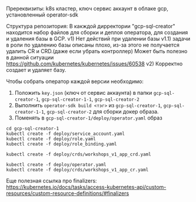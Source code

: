 Пререквизиты:
k8s кластер, ключ сервис аккаунт в облаке gcp, установленный operator-sdk

Структура репозитория:
В какждой дирректории "gcp-sql-creator" находится набор файлов для сборки и деплоя оператора, для создания и удаления базы в GCP.
v1)   Нет действий при удалении базы
v1.1) задачи в роли по удалению базы описаны плохо, из-за этого не получается удалить CR и  CRD.(даже если убрать контроллер) Может быть полезно в данной ситуации https://github.com/kubernetes/kubernetes/issues/60538
v2) Корректно создает и удаляет базу.


Чтобы собрать оператор каждой версии необходимо:
1) Положить `key.json` (ключ от сервис аккаунта) в папки `gcp-sql-creator-1`, `gcp-sql-creator-1-1`, `gcp-sql-creator-2`
2) Выполнить `operator-sdk build <тэг>` из `gcp-sql-creator-1`, `gcp-sql-creator-1-1`, `gcp-sql-creator-2` для сборки докер образа.
3) Поменять в `gcp-sql-creator-1/deploy/operator.yaml` образ

```
cd gcp-sql-creator-1
kubectl create -f deploy/service_account.yaml  
kubectl create -f deploy/role.yaml   
kubectl create -f deploy/role_binding.yaml 
```

```
kubectl create -f deploy/crds/workshops_v1_app_crd.yaml 
```

```
kubectl create -f deploy/operator.yaml
kubectl create -f deploy/crds/workshops_v1_app_cr.yaml
```


Еще полезная ссылка про  finalizers: https://kubernetes.io/docs/tasks/access-kubernetes-api/custom-resources/custom-resource-definitions/#finalizers
